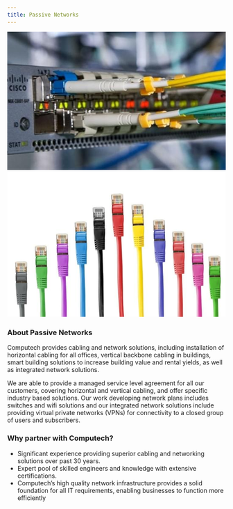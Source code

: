 ```yaml
---
title: Passive Networks
---
```

<div class = 'grid-2'>
  <div>
    <img src = '/images/two.jpg'>
  </div>
  <div>
    <img src = '/images/network.jpg'>
  </div>
</div>

### About Passive Networks

Computech provides cabling and network solutions, including installation of horizontal cabling for all offices, vertical backbone cabling in buildings, smart building solutions to increase building value and rental yields, as well as integrated network solutions.

We are able to provide a managed service level agreement for all our customers, covering horizontal and vertical cabling, and offer specific industry based solutions. Our work developing network plans includes switches and wifi solutions and our integrated network solutions include providing virtual private networks (VPNs) for  connectivity to a closed group of users and subscribers.        

### Why partner with Computech?

* Significant experience providing superior cabling and networking solutions over past 30 years.
* Expert pool of skilled engineers and knowledge with extensive certifications.
* Computech’s high quality network infrastructure provides a solid foundation for all IT requirements, enabling businesses to function more efficiently
